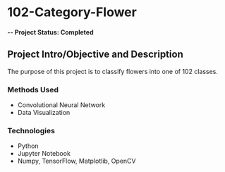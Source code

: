 # 102-Category-Flower

#### -- Project Status: Completed

## Project Intro/Objective and Description
The purpose of this project is to classify flowers into one of 102 classes.

### Methods Used
* Convolutional Neural Network
* Data Visualization

### Technologies
* Python
* Jupyter Notebook
* Numpy, TensorFlow, Matplotlib, OpenCV

